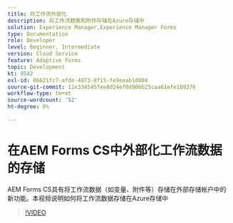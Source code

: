 ```yaml
---
title: 将工作流外部化
description: 将工作流数据和附件存储在Azure存储中
solution: Experience Manager,Experience Manager Forms
type: Documentation
role: Developer
level: Beginner, Intermediate
version: Cloud Service
feature: Adaptive Forms
topic: Development
kt: 9542
exl-id: 06621fc7-afde-4073-8f15-fe9eeab1d084
source-git-commit: 11e334545fee8d24ef0d90bb25caa61efe189376
workflow-type: tm+mt
source-wordcount: '52'
ht-degree: 0%

---
```


# 在AEM Forms CS中外部化工作流数据的存储

AEM Forms CS具有将工作流数据（如变量、附件等）存储在外部存储帐户中的新功能。本视频说明如何将工作流数据存储在Azure存储中

>[!VIDEO](https://video.tv.adobe.com/v/339610?quality=12&learn=on)
